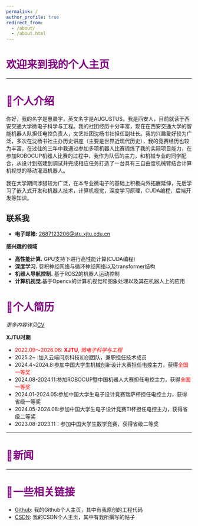 ```yaml
---
permalink: /
author_profile: true
redirect_from: 
  - /about/
  - /about.html
---
```

<style>
  .md-typeset h1,
  .md-content__button {
    display: none;
  }
</style>
# <font color=purple>欢迎来到我的个人主页</font>



---

# <font color=purple>👤个人介绍</font>

你好，我的名字是惠晨宇，英文名字是AUGUSTUS。我是西安人，目前就读于西安交通大学微电子科学与工程。我的社团经历十分丰富，现在在西安交通大学的智能机器人队担任电控负责人，文艺社团沈杨书社担任副社长。我的兴趣爱好较为广泛，多次在沈杨书社主办历史讲座（主要是世界近现代历史），我的竞赛经历也较为丰富，在过往的三年中我通过参加多项机器人比赛锻炼了我的实际项目能力，在参加ROBOCUP机器人比赛的过程中，我作为队伍的主力，和机械专业的同学配合，从设计到搭建到调试并完成相应任务打造了一台具有三自由度机械臂结合计算机视觉的移动灌溉机器人。

我在大学期间涉猎较为广泛，在本专业微电子的基础上积极向外拓展延伸，先后学习了嵌入式开发和机器人技术，计算机视觉，深度学习原理，CUDA编程，后端开发等知识。

## **联系我**

- **电子邮箱:** 2687123206@stu.xjtu.edu.cn

**感兴趣的领域**  

- **高性能计算.** GPU支持下进行高性能计算(CUDA编程)
- **深度学习.** 卷积神经网络与循环神经网络以及transformer结构
- **机器人导航控制.** 基于ROS2的机器人运动控制
- **计算机视觉**.基于Opencv的计算机视觉和图象处理以及其在机器人上的应用

# <font color=purple>📇个人简历</font>

*更多内容详见*[CV](https://raw.githubusercontent.com/DANNHIROAKI/New-Picture-Bed/main/img/personal_CV.pdf)  

**XJTU时期** 

- <span style="color: red;">2022.09～2026.06: **XJTU**, *微电子科学与工程*</span> 
- 2025.2~            :加入云端问京科技初创团队，兼职担任技术成员
- 2024.4~2024.8:参加中国大学生机械创新设计大赛担任电控主力，获得<font color=red>全国一等奖</font>
- 2024.08-2024.11:参加ROBOCUP暨中国机器人大赛担任电控主力，获得<font color=red>全国一等奖</font>
- 2024.01-2024.05:参加中国大学生电子设计竞赛瑞萨杯担任电控主力，获得省级一等奖
- 2024.05-2024.08:参加中国大学生电子设计竞赛TI杯担任电控主力，获得省级二等奖
- 2023.08-2023.11：参加中国大学生数学竞赛，获得省级二等奖

---

# <font color=purple>📢新闻</font>



---

# <font color=purple>🔗一些相关链接</font>

-  [Github](https://github.com/nanfangxiansheng): 我的Github个人主页，其中有我原创的工程代码
-  [CSDN](https://blog.csdn.net/weixin_74277223?type=blog): 我的CSDN个人主页，其中有我所撰写的帖子

 



